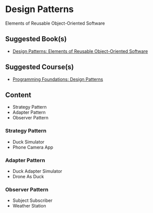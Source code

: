 # Design Patterns
Elements of Reusable Object-Oriented Software

## Suggested Book(s)

- [Design Patterns: Elements of Reusable Object-Oriented Software](https://www.goodreads.com/book/show/85009.Design_Patterns)

## Suggested Course(s)

- [Programming Foundations: Design Patterns](https://www.linkedin.com/learning/programming-foundations-design-patterns-2)

## Content

* Strategy Pattern
* Adapter Pattern
* Observer Pattern

### Strategy Pattern

- Duck Simulator
- Phone Camera App

### Adapter Pattern

- Duck Adapter Simulator
- Drone As Duck

### Observer Pattern

- Subject Subscriber
- Weather Station

